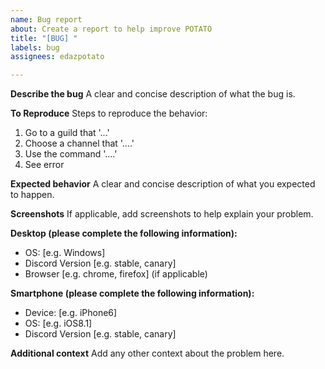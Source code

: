```yaml
---
name: Bug report
about: Create a report to help improve POTATO
title: "[BUG] "
labels: bug
assignees: edazpotato

---
```


**Describe the bug**
A clear and concise description of what the bug is.

**To Reproduce**
Steps to reproduce the behavior:
1. Go to a guild that  '...'
2. Choose a channel that '....'
3. Use the command '....'
4. See error

**Expected behavior**
A clear and concise description of what you expected to happen.

**Screenshots**
If applicable, add screenshots to help explain your problem.

**Desktop (please complete the following information):**
 - OS: [e.g. Windows]
 - Discord Version [e.g. stable, canary]
 - Browser [e.g. chrome, firefox] (if applicable)

**Smartphone (please complete the following information):**
 - Device: [e.g. iPhone6]
 - OS: [e.g. iOS8.1]
 - Discord Version [e.g. stable, canary]

**Additional context**
Add any other context about the problem here.
